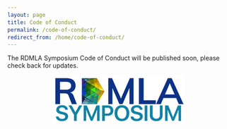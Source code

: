 ```yaml
---
layout: page
title: Code of Conduct
permalink: /code-of-conduct/
redirect_from: /home/code-of-conduct/
---
```


The RDMLA Symposium Code of Conduct will be published soon, please check back for updates.

<p align="center"><img src="/images/logos/rdmlasymposium_logo_300px.png" alt="RDMLA Symposium Logo"></p>
